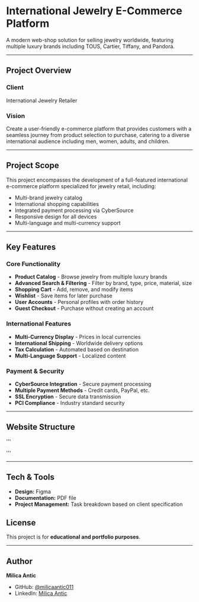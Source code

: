 # International Jewelry E-Commerce Platform

A modern web-shop solution for selling jewelry worldwide, featuring multiple luxury brands including TOUS, Cartier, Tiffany, and Pandora.

---

##  Project Overview

### Client
International Jewelry Retailer

### Vision
Create a user-friendly e-commerce platform that provides customers with a seamless journey from product selection to purchase, catering to a diverse international audience including men, women, adults, and children.

---

## Project Scope

This project encompasses the development of a full-featured international e-commerce platform specialized for jewelry retail, including:

- Multi-brand jewelry catalog
- International shopping capabilities
- Integrated payment processing via CyberSource
- Responsive design for all devices
- Multi-language and multi-currency support

---

## Key Features

### Core Functionality
- **Product Catalog** - Browse jewelry from multiple luxury brands
- **Advanced Search & Filtering** - Filter by brand, type, price, material, size
- **Shopping Cart** - Add, remove, and modify items
- **Wishlist** - Save items for later purchase
- **User Accounts** - Personal profiles with order history
- **Guest Checkout** - Purchase without creating an account

### International Features
- **Multi-Currency Display** - Prices in local currencies
- **International Shipping** - Worldwide delivery options
- **Tax Calculation** - Automated based on destination
- **Multi-Language Support** - Localized content

### Payment & Security
- **CyberSource Integration** - Secure payment processing
- **Multiple Payment Methods** - Credit cards, PayPal, etc.
- **SSL Encryption** - Secure data transmission
- **PCI Compliance** - Industry standard security

---

## Website Structure


'''

'''


---

## Tech & Tools
- **Design:** Figma  
- **Documentation:** PDF file
- **Project Management:** Task breakdown based on client specification


## License
This project is for **educational and portfolio purposes**.

---

## Author
**Milica Antic**  

- GitHub: [@milicaantic011](https://github.com/milicaantic011)  
- LinkedIn: [Milica Antic](https://www.linkedin.com/in/milica-antic-ds/)
